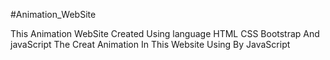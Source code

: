 #Animation_WebSite

This Animation WebSite Created Using language HTML CSS Bootstrap And javaScript The Creat Animation In This Website Using By JavaScript
